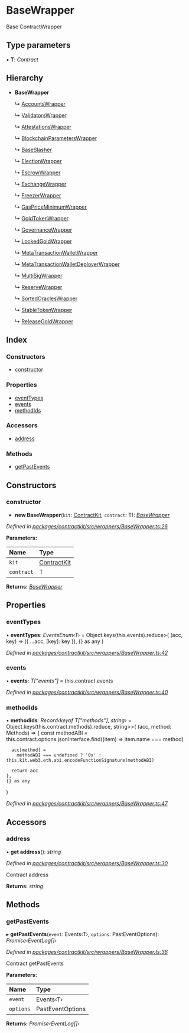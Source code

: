 # BaseWrapper

Base ContractWrapper

## Type parameters

▪ **T**: _Contract_

## Hierarchy

* **BaseWrapper**

  ↳ [AccountsWrapper](../classes/_wrappers_accounts_.accountswrapper.md)

  ↳ [ValidatorsWrapper](../classes/_wrappers_validators_.validatorswrapper.md)

  ↳ [AttestationsWrapper](../classes/_wrappers_attestations_.attestationswrapper.md)

  ↳ [BlockchainParametersWrapper](../classes/_wrappers_blockchainparameters_.blockchainparameterswrapper.md)

  ↳ [BaseSlasher](../classes/_wrappers_baseslasher_.baseslasher.md)

  ↳ [ElectionWrapper](../classes/_wrappers_election_.electionwrapper.md)

  ↳ [EscrowWrapper](../classes/_wrappers_escrow_.escrowwrapper.md)

  ↳ [ExchangeWrapper](../classes/_wrappers_exchange_.exchangewrapper.md)

  ↳ [FreezerWrapper](../classes/_wrappers_freezer_.freezerwrapper.md)

  ↳ [GasPriceMinimumWrapper](../classes/_wrappers_gaspriceminimum_.gaspriceminimumwrapper.md)

  ↳ [GoldTokenWrapper](../classes/_wrappers_goldtokenwrapper_.goldtokenwrapper.md)

  ↳ [GovernanceWrapper](../classes/_wrappers_governance_.governancewrapper.md)

  ↳ [LockedGoldWrapper](../classes/_wrappers_lockedgold_.lockedgoldwrapper.md)

  ↳ [MetaTransactionWalletWrapper](../classes/_wrappers_metatransactionwallet_.metatransactionwalletwrapper.md)

  ↳ [MetaTransactionWalletDeployerWrapper](../classes/_wrappers_metatransactionwalletdeployer_.metatransactionwalletdeployerwrapper.md)

  ↳ [MultiSigWrapper](../classes/_wrappers_multisig_.multisigwrapper.md)

  ↳ [ReserveWrapper](../classes/_wrappers_reserve_.reservewrapper.md)

  ↳ [SortedOraclesWrapper](../classes/_wrappers_sortedoracles_.sortedoracleswrapper.md)

  ↳ [StableTokenWrapper](../classes/_wrappers_stabletokenwrapper_.stabletokenwrapper.md)

  ↳ [ReleaseGoldWrapper](../classes/_wrappers_releasegold_.releasegoldwrapper.md)

## Index

### Constructors

* [constructor](../classes/_wrappers_basewrapper_.basewrapper.md#constructor)

### Properties

* [eventTypes](../classes/_wrappers_basewrapper_.basewrapper.md#eventtypes)
* [events](../classes/_wrappers_basewrapper_.basewrapper.md#events)
* [methodIds](../classes/_wrappers_basewrapper_.basewrapper.md#methodids)

### Accessors

* [address](../classes/_wrappers_basewrapper_.basewrapper.md#address)

### Methods

* [getPastEvents](../classes/_wrappers_basewrapper_.basewrapper.md#getpastevents)

## Constructors

### constructor

+ **new BaseWrapper**\(`kit`: [ContractKit](../classes/_kit_.contractkit.md), `contract`: T\): [_BaseWrapper_](../classes/_wrappers_basewrapper_.basewrapper.md)

_Defined in_ [_packages/contractkit/src/wrappers/BaseWrapper.ts:26_](https://github.com/celo-org/celo-monorepo/blob/master/packages/contractkit/src/wrappers/BaseWrapper.ts#L26)

**Parameters:**

| Name | Type |
| :--- | :--- |
| `kit` | [ContractKit](../classes/_kit_.contractkit.md) |
| `contract` | T |

**Returns:** [_BaseWrapper_](../classes/_wrappers_basewrapper_.basewrapper.md)

## Properties

### eventTypes

• **eventTypes**: _EventsEnum‹T›_ = Object.keys\(this.events\).reduce&gt;\( \(acc, key\) =&gt; \({ ...acc, \[key\]: key }\), {} as any \)

_Defined in_ [_packages/contractkit/src/wrappers/BaseWrapper.ts:42_](https://github.com/celo-org/celo-monorepo/blob/master/packages/contractkit/src/wrappers/BaseWrapper.ts#L42)

### events

• **events**: _T\["events"\]_ = this.contract.events

_Defined in_ [_packages/contractkit/src/wrappers/BaseWrapper.ts:40_](https://github.com/celo-org/celo-monorepo/blob/master/packages/contractkit/src/wrappers/BaseWrapper.ts#L40)

### methodIds

• **methodIds**: _Record‹keyof T\["methods"\], string›_ = Object.keys\(this.contract.methods\).reduce, string&gt;&gt;\( \(acc, method: Methods\) =&gt; { const methodABI = this.contract.options.jsonInterface.find\(\(item\) =&gt; item.name === method\)

```text
  acc[method] =
    methodABI === undefined ? '0x' : this.kit.web3.eth.abi.encodeFunctionSignature(methodABI)

  return acc
},
{} as any
```

\)

_Defined in_ [_packages/contractkit/src/wrappers/BaseWrapper.ts:47_](https://github.com/celo-org/celo-monorepo/blob/master/packages/contractkit/src/wrappers/BaseWrapper.ts#L47)

## Accessors

### address

• **get address**\(\): _string_

_Defined in_ [_packages/contractkit/src/wrappers/BaseWrapper.ts:30_](https://github.com/celo-org/celo-monorepo/blob/master/packages/contractkit/src/wrappers/BaseWrapper.ts#L30)

Contract address

**Returns:** _string_

## Methods

### getPastEvents

▸ **getPastEvents**\(`event`: Events‹T›, `options`: PastEventOptions\): _Promise‹EventLog\[\]›_

_Defined in_ [_packages/contractkit/src/wrappers/BaseWrapper.ts:36_](https://github.com/celo-org/celo-monorepo/blob/master/packages/contractkit/src/wrappers/BaseWrapper.ts#L36)

Contract getPastEvents

**Parameters:**

| Name | Type |
| :--- | :--- |
| `event` | Events‹T› |
| `options` | PastEventOptions |

**Returns:** _Promise‹EventLog\[\]›_

